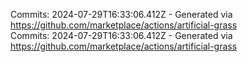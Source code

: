 Commits: 2024-07-29T16:33:06.412Z - Generated via https://github.com/marketplace/actions/artificial-grass
<br>
Commits: 2024-07-29T16:33:06.412Z - Generated via https://github.com/marketplace/actions/artificial-grass
<br>
